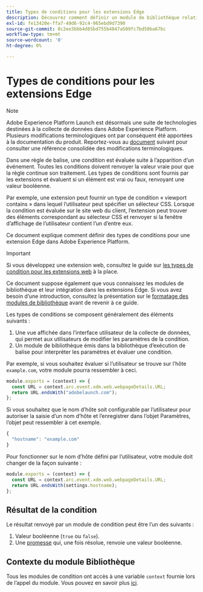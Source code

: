 ```yaml
---
title: Types de conditions pour les extensions Edge
description: Découvrez comment définir un module de bibliothèque relatif aux types de conditions pour une extension Edge dans Adobe Experience Platform.
exl-id: fe13420e-ffa7-49d6-92c4-965ebd9d7390
source-git-commit: 0c2ee3bbb4d85bd755b4847a509fc7bd50ba67bc
workflow-type: tm+mt
source-wordcount: '0'
ht-degree: 0%

---
```


# Types de conditions pour les extensions Edge

>[!NOTE]
>
> Adobe Experience Platform Launch est désormais une suite de technologies destinées à la collecte de données dans Adobe Experience Platform. Plusieurs modifications terminologiques ont par conséquent été apportées à la documentation du produit. Reportez-vous au [document](../../term-updates.md) suivant pour consulter une référence consolidée des modifications terminologiques.

Dans une règle de balise, une condition est évaluée suite à l’apparition d’un événement. Toutes les conditions doivent renvoyer la valeur vraie pour que la règle continue son traitement. Les types de conditions sont fournis par les extensions et évaluent si un élément est vrai ou faux, renvoyant une valeur booléenne.

Par exemple, une extension peut fournir un type de condition « viewport contains » dans lequel l’utilisateur peut spécifier un sélecteur CSS. Lorsque la condition est évaluée sur le site web du client, l’extension peut trouver des éléments correspondant au sélecteur CSS et renvoyer si la fenêtre d’affichage de l’utilisateur contient l’un d’entre eux.

Ce document explique comment définir des types de conditions pour une extension Edge dans Adobe Experience Platform.

>[!IMPORTANT]
>
>Si vous développez une extension web, consultez le guide sur [les types de condition pour les extensions web](../web/condition-types.md) à la place.
>
>Ce document suppose également que vous connaissez les modules de bibliothèque et leur intégration dans les extensions Edge. Si vous avez besoin d’une introduction, consultez la présentation sur le [formatage des modules de bibliothèque](./format.md) avant de revenir à ce guide.

Les types de conditions se composent généralement des éléments suivants :

1. Une vue affichée dans l’interface utilisateur de la collecte de données, qui permet aux utilisateurs de modifier les paramètres de la condition.
2. Un module de bibliothèque émis dans la bibliothèque d’exécution de balise pour interpréter les paramètres et évaluer une condition.

Par exemple, si vous souhaitez évaluer si l’utilisateur se trouve sur l’hôte `example.com`, votre module pourra ressembler à ceci.

```js
module.exports = (context) => {
  const URL = context.arc.event.xdm.web.webpageDetails.URL;
  return URL.endsWith("adobelaunch.com");
};
```

Si vous souhaitez que le nom d’hôte soit configurable par l’utilisateur pour autoriser la saisie d’un nom d’hôte et l’enregistrer dans l’objet Paramètres, l’objet peut ressembler à cet exemple.

```js
{
  "hostname": "example.com"
}
```

Pour fonctionner sur le nom d’hôte défini par l’utilisateur, votre module doit changer de la façon suivante :

```js
module.exports = (context) => {
  const URL = context.arc.event.xdm.web.webpageDetails.URL;
  return URL.endsWith(settings.hostname);
};
```

## Résultat de la condition

Le résultat renvoyé par un module de condition peut être l’un des suivants :

1. Valeur booléenne (`true` ou `false`).
1. Une [promesse](https://developer.mozilla.org/fr-FR/docs/Web/JavaScript/Reference/Global_Objects/Promise) qui, une fois résolue, renvoie une valeur booléenne.

## Contexte du module Bibliothèque

Tous les modules de condition ont accès à une variable `context` fournie lors de l’appel du module. Vous pouvez en savoir plus [ici](./context.md).
